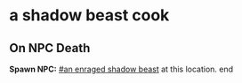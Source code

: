# a shadow beast cook


## On NPC Death

**Spawn NPC:**  [\#an enraged shadow beast](/npc/111018) at this location.
end